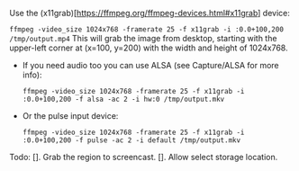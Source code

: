 Use the (x11grab)[https://ffmpeg.org/ffmpeg-devices.html#x11grab] device:

`ffmpeg -video_size 1024x768 -framerate 25 -f x11grab -i :0.0+100,200 /tmp/output.mp4`
This will grab the image from desktop, starting with the upper-left corner at (x=100, y=200) with the width and height of 1024x768.

- If you need audio too you can use ALSA (see Capture/ALSA for more info):

    `ffmpeg -video_size 1024x768 -framerate 25 -f x11grab -i :0.0+100,200 -f alsa -ac 2 -i hw:0 /tmp/output.mkv`
- Or the pulse input device:

    `ffmpeg -video_size 1024x768 -framerate 25 -f x11grab -i :0.0+100,200 -f pulse -ac 2 -i default /tmp/output.mkv`

Todo:
    []. Grab the region to screencast.
    []. Allow select storage location.
